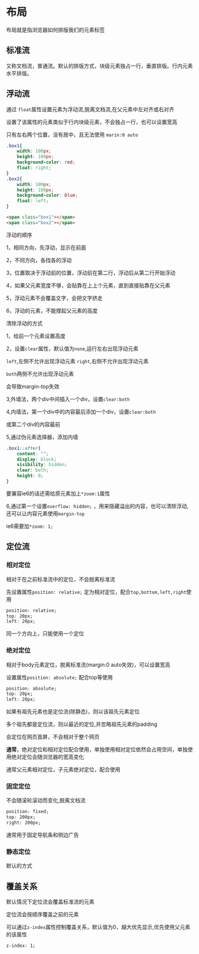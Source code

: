 # 布局

布局就是指浏览器如何排版我们的元素标签

## 标准流

又称文档流，普通流。默认的排版方式，块级元素独占一行，垂直排版。行内元素水平排版。

## 浮动流

通过 `float`属性设置元素为浮动流,脱离文档流,在父元素中左对齐或右对齐

设置了该属性的元素类似于行内块级元素，不会独占一行，也可以设置宽高

只有左右两个位置，没有居中，且无法使用 `marin:0 auto`

```css
.box1{
    width: 100px;
    height: 100px;
    background-color: red;
    float: right;
}
.box2{
    width: 100px;
    height: 100px;
    background-color: blue;
    float: left;
}
```

```html
<span class="box1"></span>
<span class="box2"></span>
```

浮动的顺序

1，相同方向，先浮动，显示在前面

2，不同方向，各找各的浮动

3，位置取决于浮动前的位置，浮动前在第二行，浮动后从第二行开始浮动

4，如果父元素宽度不够，会贴靠在上上个元素，直到直接贴靠在父元素

5，浮动元素不会覆盖文字，会把文字挤走

6，浮动的元素，不能撑起父元素的高度

清除浮动的方式

1，给前一个元素设置高度

2，设置`clear`属性，默认值为`none`,运行左右出现浮动元素

`left`,左侧不允许出现浮动元素 `right`,右侧不允许出现浮动元素

`both`两侧不允许出现浮动元素

会导致margin-top失效

3,外墙法，两个div中间插入一个div，设置`clear:both`

4,内墙法，第一个div中的内容最后添加一个div，设置`clear:both`

或第二个div的内容最前

5,通过伪元素选择器，添加内墙

```css
.box1::after{
    content: "";
    display: block;
    visibility: hidden;
    clear: both;
    height: 0;
}
```

要兼容ie6的话还需给原元素加上`*zoom:1`属性

6,通过第一个设置`overflow: hidden;` ，用来隐藏溢出的内容，也可以清除浮动,还可以让内容元素使用`margin-top`

ie6需要加`*zoom: 1;`

## 定位流

### 相对定位

相对于在之前标准流中的定位，不会脱离标准流

先设置属性`position: relative;` 定为相对定位，配合`top,bottom,left,right`使用

```css
position: relative;
top: 20px;
left: 20px;
```

同一个方向上，只能使用一个定位

### 绝对定位

相对于body元素定位，脱离标准流(margin:0 auto失效)，可以设置宽高

设置属性`position: absolute;` 配合top等使用

```css
position: absolute;
top: 20px;
left: 20px;
```

如果有祖先元素也是定位流(除静态)，则以该祖先元素定位

多个祖先都是定位流，则以最近的定位,并忽略祖先元素的padding

会定位在网页首屏，不会相对于整个网页



**通常**，绝对定位和相对定位配合使用，单独使用相对定位依然会占用空间，单独使用绝对定位会随浏览器的宽高变化

通常父元素相对定位，子元素绝对定位，配合使用

### 固定定位

不会随滚轮滚动而变化,脱离文档流

```css
position: fixed;
top: 200px;
right: 200px;
```

通常用于固定导航条和侧边广告

### 静态定位

默认的方式

## 覆盖关系

默认情况下定位流会覆盖标准流的元素

定位流会按顺序覆盖之前的元素

可以通过`z-index`属性控制覆盖关系，默认值为0，越大优先显示,优先使用父元素的该属性

```css
z-index: 1;
```

